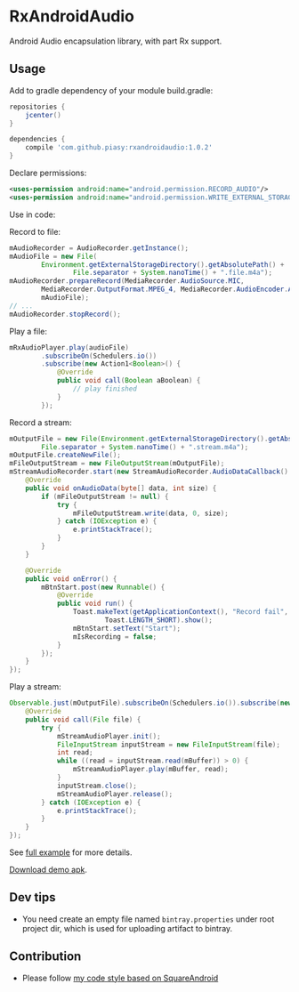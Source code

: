 # RxAndroidAudio
Android Audio encapsulation library, with part Rx support.

## Usage
Add to gradle dependency of your module build.gradle:

```gradle
repositories {
    jcenter()
}

dependencies {
    compile 'com.github.piasy:rxandroidaudio:1.0.2'
}
```

Declare permissions:

```xml
<uses-permission android:name="android.permission.RECORD_AUDIO"/>
<uses-permission android:name="android.permission.WRITE_EXTERNAL_STORAGE"/>
```

Use in code:

Record to file:

```java
mAudioRecorder = AudioRecorder.getInstance();
mAudioFile = new File(
        Environment.getExternalStorageDirectory().getAbsolutePath() +
                File.separator + System.nanoTime() + ".file.m4a");
mAudioRecorder.prepareRecord(MediaRecorder.AudioSource.MIC,
        MediaRecorder.OutputFormat.MPEG_4, MediaRecorder.AudioEncoder.AAC,
        mAudioFile);
// ...
mAudioRecorder.stopRecord();
```

Play a file:

```java
mRxAudioPlayer.play(audioFile)
        .subscribeOn(Schedulers.io())
        .subscribe(new Action1<Boolean>() {
            @Override
            public void call(Boolean aBoolean) {
                // play finished
            }
        });
```

Record a stream:

```java
mOutputFile = new File(Environment.getExternalStorageDirectory().getAbsolutePath() +
        File.separator + System.nanoTime() + ".stream.m4a");
mOutputFile.createNewFile();
mFileOutputStream = new FileOutputStream(mOutputFile);
mStreamAudioRecorder.start(new StreamAudioRecorder.AudioDataCallback() {
    @Override
    public void onAudioData(byte[] data, int size) {
        if (mFileOutputStream != null) {
            try {
                mFileOutputStream.write(data, 0, size);
            } catch (IOException e) {
                e.printStackTrace();
            }
        }
    }

    @Override
    public void onError() {
        mBtnStart.post(new Runnable() {
            @Override
            public void run() {
                Toast.makeText(getApplicationContext(), "Record fail",
                        Toast.LENGTH_SHORT).show();
                mBtnStart.setText("Start");
                mIsRecording = false;
            }
        });
    }
});
```

Play a stream:

```java
Observable.just(mOutputFile).subscribeOn(Schedulers.io()).subscribe(new Action1<File>() {
    @Override
    public void call(File file) {
        try {
            mStreamAudioPlayer.init();
            FileInputStream inputStream = new FileInputStream(file);
            int read;
            while ((read = inputStream.read(mBuffer)) > 0) {
                mStreamAudioPlayer.play(mBuffer, read);
            }
            inputStream.close();
            mStreamAudioPlayer.release();
        } catch (IOException e) {
            e.printStackTrace();
        }
    }
});
```

See [full example](https://github.com/Piasy/RxAndroidAudio/tree/master/app) for more details.

[Download demo apk](https://www.pgyer.com/rsyU).

## Dev tips
+  You need create an empty file named `bintray.properties` under root project dir, which is used for uploading artifact to bintray.

## Contribution
+  Please follow [my code style based on SquareAndroid](https://github.com/Piasy/java-code-styles)
